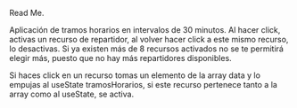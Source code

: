 Read Me.

Aplicación de tramos horarios en intervalos de 30 minutos.
Al hacer click, activas un recurso de repartidor, al volver hacer click a este mismo recurso, lo desactivas.
Si ya existen más de 8 recursos activados no se te permitirá elegir más, puesto que no hay más repartidores disponibles.

Si haces click en un recurso tomas un elemento de la array data y lo empujas al useState tramosHorarios, si este recurso pertenece tanto a la array como al useState, se activa.
